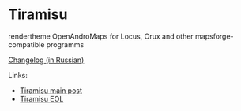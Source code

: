 # Tiramisu
 rendertheme OpenAndroMaps for Locus, Orux and other mapsforge-compatible programms
 
[Changelog (in Russian)](Tiramisu-changelog.txt)  

Links:

- [Tiramisu main post](https://tartamillo.wordpress.com/tiramisu/)
- [Tiramisu EOL](https://tartamillo.wordpress.com/2022/01/03/tiramisu-eol/)


